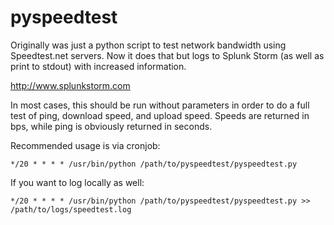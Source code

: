 pyspeedtest
==========
Originally was just a python script to test network bandwidth using
Speedtest.net servers. Now it does that but logs to Splunk Storm (as well
as print to stdout) with increased information.

http://www.splunkstorm.com

In most cases, this should be run without parameters in order to do a full test
of ping, download speed, and upload speed. Speeds are returned in bps, while
ping is obviously returned in seconds.

Recommended usage is via cronjob:

    */20 * * * * /usr/bin/python /path/to/pyspeedtest/pyspeedtest.py

If you want to log locally as well:

    */20 * * * * /usr/bin/python /path/to/pyspeedtest/pyspeedtest.py >> /path/to/logs/speedtest.log
